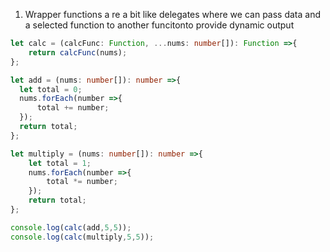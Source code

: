 1. Wrapper functions a re a bit like delegates where we can pass data and a selected function to another funcitonto provide
dynamic output
```ts
let calc = (calcFunc: Function, ...nums: number[]): Function =>{
    return calcFunc(nums);
};

let add = (nums: number[]): number =>{
  let total = 0;
  nums.forEach(number =>{
      total += number;
  });
  return total;
};

let multiply = (nums: number[]): number =>{
    let total = 1;
    nums.forEach(number =>{
        total *= number;
    });
    return total;
};

console.log(calc(add,5,5));
console.log(calc(multiply,5,5));
```
